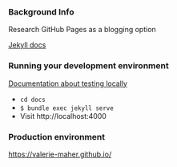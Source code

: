 ### Background Info

Research GitHub Pages as a blogging option

[Jekyll docs](https://jekyllrb.com/docs/)

### Running your development environment

[Documentation about testing locally](https://docs.github.com/en/pages/setting-up-a-github-pages-site-with-jekyll/testing-your-github-pages-site-locally-with-jekyll)

* `cd docs`
* `$ bundle exec jekyll serve`
* Visit http://localhost:4000

### Production environment

https://valerie-maher.github.io/

